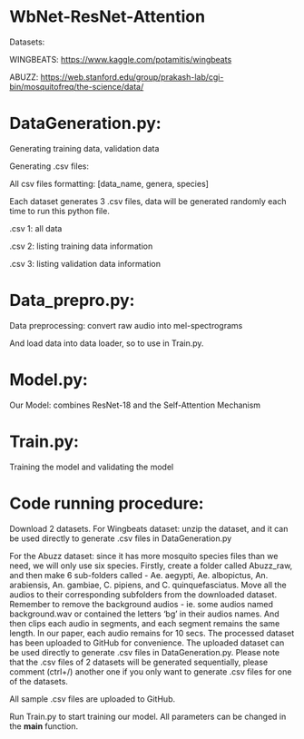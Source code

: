 # WbNet-ResNet-Attention

Datasets:

WINGBEATS: https://www.kaggle.com/potamitis/wingbeats

ABUZZ: https://web.stanford.edu/group/prakash-lab/cgi-bin/mosquitofreq/the-science/data/

# DataGeneration.py:
Generating training data, validation data

Generating .csv files:

All csv files formatting: [data_name, genera, species]

Each dataset generates 3 .csv files, data will be generated randomly each time to run this python file.

.csv 1: all data

.csv 2: listing training data information

.csv 3: listing validation data information


# Data_prepro.py:
Data preprocessing: convert raw audio into mel-spectrograms

And load data into data loader, so to use in Train.py.


# Model.py:

Our Model: combines ResNet-18 and the Self-Attention Mechanism



# Train.py:

Training the model and validating the model


# Code running procedure:
Download 2 datasets.
For Wingbeats dataset: unzip the dataset, and it can be used directly to generate .csv files in DataGeneration.py

For the Abuzz dataset: since it has more mosquito species files than we need, we will only use six species. Firstly, create a folder called Abuzz_raw, and then make 6 sub-folders called -  Ae. aegypti, Ae. albopictus, An. arabiensis, An. gambiae, C. pipiens, and C. quinquefasciatus. Move all the audios to their corresponding subfolders from the downloaded dataset. Remember to remove the background audios - ie. some audios named background.wav or contained the letters ‘bg’ in their audios names. And then clips each audio in segments, and each segment remains the same length. In our paper, each audio remains for 10 secs. The processed dataset has been uploaded to GitHub for convenience. The uploaded dataset can be used directly to generate .csv files in DataGeneration.py. Please note that the .csv files of 2 datasets will be generated sequentially, please comment (ctrl+/) another one if you only want to generate .csv files for one of the datasets.

All sample .csv files are uploaded to GitHub. 

Run Train.py to start training our model. All parameters can be changed in the __main__ function. 
